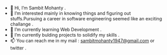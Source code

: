 - 👋 Hi, I’m Sambit Mohanty .
- 👀 I’m interested mainly in knowing things and figuring out stuffs.Pursuing a career in software engineering seemed like an exciting challange .
- 🌱 I’m currently learning  Web Development .
- 💞️ I’m currently bulding projects to solidify my skills .
- 📫 You can reach me in my mail : sambitmohanty1947@gmail.com or twitter .

<!---
sambit826059/sambit826059 is a ✨ special ✨ repository because its `README.md` (this file) appears on your GitHub profile.
You can click the Preview link to take a look at your changes.
--->
